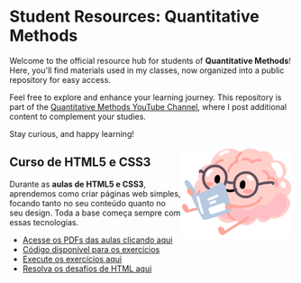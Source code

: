 # Student Resources: Quantitative Methods

Welcome to the official resource hub for students of **Quantitative Methods**!  
Here, you'll find materials used in my classes, now organized into a public repository for easy access.

Feel free to explore and enhance your learning journey. This repository is part of the [Quantitative Methods YouTube Channel](https://www.youtube.com/@quantitative.methods), where I post additional content to complement your studies.

Stay curious, and happy learning!

<img align="right" src="images/brain.png" width="200">

## Curso de HTML5 e CSS3

Durante as **aulas de HTML5 e CSS3**, aprendemos como criar páginas web simples, focando tanto no seu conteúdo quanto no seu design. Toda a base começa sempre com essas tecnologias. 

* [Acesse os PDFs das aulas clicando aqui](https://github.com/gustavoguanabara/html-css/tree/master/aulas-pdf)
* [Código disponível para os exercícios](https://github.com/gustavoguanabara/html-css/tree/master/exercicios)
* [Execute os exercícios aqui](https://gustavoguanabara.github.io/html-css/exercicios/)
* [Resolva os desafios de HTML aqui](https://github.com/gustavoguanabara/html-css/tree/master/desafios)
